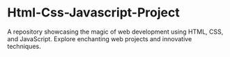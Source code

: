 # Html-Css-Javascript-Project
A repository showcasing the magic of web development using HTML, CSS, and JavaScript. Explore enchanting web projects and innovative techniques.
